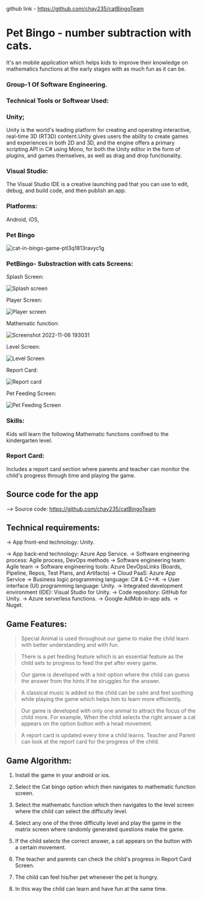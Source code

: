 

github link - https://github.com/chay235/catBingoTeam

# Pet Bingo - number subtraction with cats.
It's an mobile application which helps kids to 
improve their knowledge on mathematics functions at the 
early stages with as much fun as it can be. 

### Group-1 Of Software Engineering.

### Technical Tools or Softwear Used:

### Unity;
 Unity is the world's leading platform for creating and operating interactive, real-time 3D (RT3D) content.Unity gives users the ability to create games and experiences in both 2D and 3D, and the engine offers a primary scripting API in C# using Mono, for both the Unity editor in the form of plugins, and games themselves, as well as drag and drop functionality.
 
 ### Visual Studio:
 The Visual Studio IDE is a creative launching pad that you can use to edit, debug, and build code, and then publish an app.
 
 ### Platforms:
 Android, iOS, 

### Pet Bingo

![cat-in-bingo-game-ptl3q1813ravyc1g](https://user-images.githubusercontent.com/112659317/199659279-d6772e6a-6c54-4a2f-a9db-08d6ebb0ed08.jpeg)

### PetBingo- Substraction with cats Screens:

Splash Screen:

![Splash screen](https://user-images.githubusercontent.com/112659317/199792501-bc8d1288-3486-4f13-9a0b-b2a37e54f0f6.jpeg)

Player Screen:

![Player screen](https://user-images.githubusercontent.com/112659317/199792630-8100a619-bab9-4ee7-b489-41d60b18b0e3.jpeg)


Mathematic function: 

![Screenshot 2022-11-06 193031](https://user-images.githubusercontent.com/112659317/200265961-3582e85e-277c-42f7-9f24-fb56ab53e679.png)



Level Screen:

![Level Screen](https://user-images.githubusercontent.com/112659317/199792753-7ffdf24f-4ad1-4446-9eec-f8b987088057.jpeg)

Report Card:

 ![Report card ](https://user-images.githubusercontent.com/112659317/199792850-0a29ec5c-c643-40ec-b149-aafb7103979e.jpeg)


Pet Feeding Screen:

![Pet Feeding Screen](https://user-images.githubusercontent.com/112659317/199792919-46f8ced9-2f42-4627-a2fc-1326b382dae9.jpeg)

### Skills:
Kids will learn the following Mathematic functions conifned to the kindergarten level.

### Report Card:
Includes a report card section where parents and teacher can monitor the child's progress through time and playing the game.

## Source code for the app
--> Source code:
                  https://github.com/chay235/catBingoTeam

## Technical requirements: 
-> App front-end technology: Unity.

-> App back-end technology: Azure App Service.
-> Software engineering process: Agile process, DevOps methods
-> Software engineering team: Agile team
-> Software engineering tools: Azure DevOpsLinks (Boards, Pipeline, Repos, Test Plans, and Artifacts)
-> Cloud PaaS: Azure App Service
-> Business logic programming language: C# & C++#.
-> User interface (UI) programming language: Unity.
-> Integrated development environment (IDE): Visual Studio for Unity.
-> Code repository: GitHub for Unity.
-> Azure serverless functions.
-> Google AdMob in-app ads.
-> Nuget.

## Game Features: 
> Special Animal is used throughout our game to make the child learn with better understanding and with fun.

> There is a pet feeding feature which is an essential feature as the child sets to progress to feed the pet after every game.

> Our game is developed with a hint option where the child can guess the answer from the hints if he struggles for the answer.

> A classical music is added so the child can be calm and feel soothing while playing the game which helps him to learn more efficiently.

> Our game is developed with only one animal to attract the focus of the child more. For example, When the child selects the right answer a cat appears on the option button with a head movement.

> A report card is updated every time a child learns. Teacher and Parent can look at the report card for the progress of the child.

## Game Algorithm:

1. Install the game in your android or ios.

2. Select the Cat bingo option which then navigates to mathematic function screen.

3. Select the mathematic function which then navigates to the level screen where the child can select the difficulty level.

4. Select any one of the three difficulty level and play the game in the matrix screen where randomly generated questions make the game.

5. If the child selects the correct answer, a cat appears on the button with a certain movement.

6. The teacher and parents can check the child's progress in Report Card Screen.

7. The child can feel his/her pet whenever the pet is hungry. 

8. In this way the child can learn and have fun at the same time.






